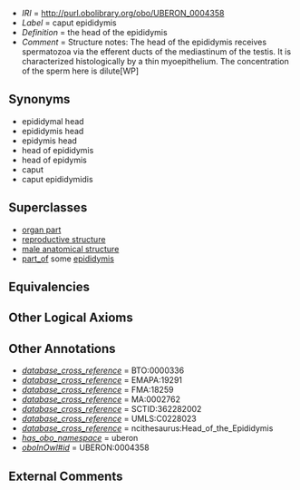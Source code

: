  * *IRI* = http://purl.obolibrary.org/obo/UBERON_0004358
 * *Label* = caput epididymis
 * *Definition* = the head of the epididymis
 * *Comment* = Structure notes: The head of the epididymis receives spermatozoa via the efferent ducts of the mediastinum of the testis. It is characterized histologically by a thin myoepithelium. The concentration of the sperm here is dilute[WP]

## Synonyms

 * epididymal head
 * epididymis head
 * epidymis head
 * head of epididymis
 * head of epidymis 
 * caput
 * caput epididymidis

## Superclasses

 * [organ part](../../UBERON/64/UBERON_0000064.md)
 * [reproductive structure](../../UBERON/56/UBERON_0005156.md)
 * [male anatomical structure](../../UBERON/03/UBERON_0014403.md)
 * [part_of](../../BFO/50/BFO_0000050.md) some [epididymis](../../UBERON/01/UBERON_0001301.md)

## Equivalencies


## Other Logical Axioms


## Other Annotations

 * *[database_cross_reference](../../ef/oboInOwl#hasDbXref.md)* = BTO:0000336
 * *[database_cross_reference](../../ef/oboInOwl#hasDbXref.md)* = EMAPA:19291
 * *[database_cross_reference](../../ef/oboInOwl#hasDbXref.md)* = FMA:18259
 * *[database_cross_reference](../../ef/oboInOwl#hasDbXref.md)* = MA:0002762
 * *[database_cross_reference](../../ef/oboInOwl#hasDbXref.md)* = SCTID:362282002
 * *[database_cross_reference](../../ef/oboInOwl#hasDbXref.md)* = UMLS:C0228023
 * *[database_cross_reference](../../ef/oboInOwl#hasDbXref.md)* = ncithesaurus:Head_of_the_Epididymis
 * *[has_obo_namespace](../../ce/oboInOwl#hasOBONamespace.md)* = uberon
 * *[oboInOwl#id](../../id/oboInOwl#id.md)* = UBERON:0004358

## External Comments

